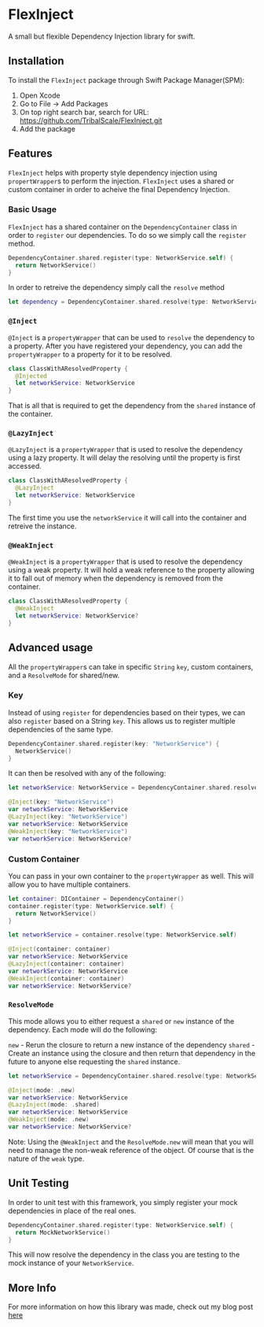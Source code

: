 # FlexInject

A small but flexible Dependency Injection library for swift.

## Installation

To install the `FlexInject` package through Swift Package Manager(SPM):

1. Open Xcode
2. Go to File -> Add Packages
3. On top right search bar, search for URL: https://github.com/TribalScale/FlexInject.git
4. Add the package

## Features

`FlexInject` helps with property style dependency injection using `propertWrapper`s to perform the injection. `FlexInject` uses a shared or custom container in order to acheive the final Dependency Injection.

### Basic Usage

`FlexInject` has a shared container on the `DependencyContainer` class in order to `register` our dependencies. To do so we simply call the `register` method.

```swift
DependencyContainer.shared.register(type: NetworkService.self) {
  return NetworkService()
}
```

In order to retreive the dependency simply call the `resolve` method

```swift
let dependency = DependencyContainer.shared.resolve(type: NetworkService.self)
```

### `@Inject`

`@Inject` is a `propertyWrapper` that can be used to `resolve` the dependency to a property. After you have registered your dependency, you can add the `propertyWrapper` to a property for it to be resolved.

```swift
class ClassWithAResolvedProperty {
  @Injected
  let networkService: NetworkService
}
```

That is all that is required to get the dependency from the `shared` instance of the container.

### `@LazyInject`

`@LazyInject` is a `propertyWrapper` that is used to resolve the dependency using a lazy property. It will delay the resolving until the property is first accessed.

```swift
class ClassWithAResolvedProperty {
  @LazyInject
  let networkService: NetworkService
}
```

The first time you use the `networkService` it will call into the container and retreive the instance.

### `@WeakInject`

`@WeakInject` is a `propertyWrapper` that is used to resolve the dependency using a weak property. It will hold a weak reference to the property allowing it to fall out of memory when the dependency is removed from the container.

```swift
class ClassWithAResolvedProperty {
  @WeakInject
  let networkService: NetworkService?
}
```

## Advanced usage

All the `propertyWrapper`s can take in specific `String` `key`, custom containers, and a `ResolveMode` for shared/new.

### Key

Instead of using `register` for dependencies based on their types, we can also `register` based on a String `key`. This allows us to register multiple dependencies of the same type.

```swift
DependencyContainer.shared.register(key: "NetworkService") {
  NetworkService()
}
```

It can then be resolved with any of the following:

```swift
let networkService: NetworkService = DependencyContainer.shared.resolve(key: "NetworkService")

@Inject(key: "NetworkService")
var networkService: NetworkService
@LazyInject(key: "NetworkService")
var networkService: NetworkService
@WeakInject(key: "NetworkService")
var networkService: NetworkService?
```

### Custom Container

You can pass in your own container to the `propertyWrapper` as well. This will allow you to have multiple containers.

```swift
let container: DIContainer = DependencyContainer()
container.register(type: NetworkService.self) {
  return NetworkService()
}

let networkService = container.resolve(type: NetworkService.self)

@Inject(container: container)
var networkService: NetworkService
@LazyInject(container: container)
var networkService: NetworkService
@WeakInject(container: container)
var networkService: NetworkService?
```

### `ResolveMode`

This mode allows you to either request a `shared` or `new` instance of the dependency. Each mode will do the following:

`new` - Rerun the closure to return a new instance of the dependency
`shared` - Create an instance using the closure and then return that dependency in the future to anyone else requesting the `shared` instance.

```swift
let networkService = DependencyContainer.shared.resolve(type: NetworkService.self, mode: .new)

@Inject(mode: .new)
var networkService: NetworkService
@LazyInject(mode: .shared)
var networkService: NetworkService
@WeakInject(mode: .new)
var networkService: NetworkService?
```

Note: Using the `@WeakInject` and the `ResolveMode.new` will mean that you will need to manage the non-weak reference of the object. Of course that is the nature of the `weak` type.

## Unit Testing

In order to unit test with this framework, you simply register your mock dependencies in place of the real ones.

```swift
DependencyContainer.shared.register(type: NetworkService.self) {
  return MockNetworkService()
}
```

This will now resolve the dependency in the class you are testing to the mock instance of your `NetworkService`.

## More Info

For more information on how this library was made, check out my blog post [here](https://google.ca)
